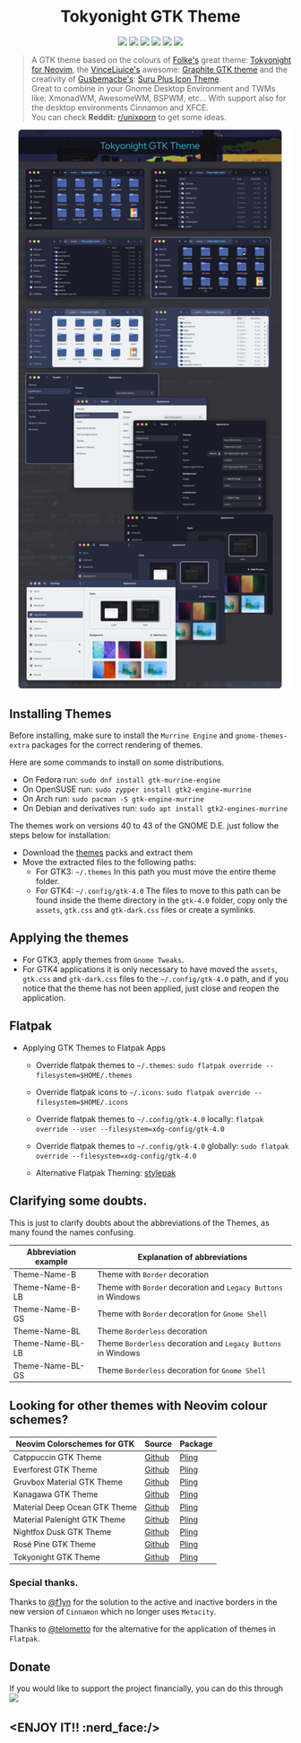 <h1 align="center">Tokyonight GTK Theme</h1>
<p align="center">
  <img = src="https://img.shields.io/badge/OS-Linux-FCC624?style=for-the-badge&logo=linux&logoColor=yelow"/>
	<img src="https://img.shields.io/badge/Style-CSS-blue?style=for-the-badge&logo=css3&logoColor=blue"/>
  <img src="https://img.shields.io/github/stars/Fausto-Korpsvart/Tokyo-Night-GTK-Theme?&style=for-the-badge&logoColor=red" />
  <img src="https://img.shields.io/github/forks/Fausto-Korpsvart/Tokyo-Night-GTK-Theme?style=for-the-badge" />
  <img src="https://img.shields.io/github/issues/Fausto-Korpsvart/Tokyo-Night-GTK-Theme?style=for-the-badge" />
	<img src='https://img.shields.io/github/license/Fausto-Korpsvart/Tokyo-Night-GTK-Theme?style=for-the-badge&logo=GNU&label=License&color=bd0000&logoColor=white'/>
</p>

> A GTK theme based on the colours of [Folke's](https://github.com/folke) great theme: [Tokyonight for Neovim](https://github.com/folke/tokyonight.nvim), the [VinceLiuice's](https://github.com/vinceliuice) awesome: [Graphite GTK theme](https://github.com/vinceliuice/Graphite-gtk-theme) and the creativity of [Gusbemacbe's](https://github.com/gusbemacbe): [Suru Plus Icon Theme](https://github.com/gusbemacbe/suru-plus).<br />
> Great to combine in your Gnome Desktop Environment and TWMs like: XmonadWM, AwesomeWM, BSPWM, etc...
> With support also for the desktop environments Cinnamon and XFCE.<br />
> You can check **Reddit:** [r/unixporn](https://www.reddit.com/r/unixporn/) to get some ideas.

![Tokyo Night](https://raw.githubusercontent.com/Fausto-Korpsvart/Tokyo-Night-GTK-Theme/master/screenshots/Tokyonight.png)
## Installing Themes

Before installing, make sure to install the `Murrine Engine` and `gnome-themes-extra` packages for the correct rendering of themes.

Here are some commands to install on some distributions.

*   On Fedora run: `sudo dnf install gtk-murrine-engine`
*   On OpenSUSE run: `sudo zypper install gtk2-engine-murrine`
*   On Arch run: `sudo pacman -S gtk-engine-murrine`
*   On Debian and derivatives run: `sudo apt install gtk2-engines-murrine`

The themes work on versions 40 to 43 of the GNOME D.E. just follow the steps below for installation:

*   Download the [themes](https://www.pling.com/u/fkorpsvart) packs and extract them
*   Move the extracted files to the following paths:
    *   For GTK3: `~/.themes` In this path you must move the entire theme folder.
    *   For GTK4: `~/.config/gtk-4.0` The files to move to this path can be found inside the theme directory in the `gtk-4.0` folder, copy only the `assets`, `gtk.css` and `gtk-dark.css` files or create a symlinks.

## Applying the themes

* For GTK3, apply themes from `Gnome Tweaks`.
* For GTK4 applications it is only necessary to have moved the `assets`, `gtk.css` and `gtk-dark.css` files to the `~/.config/gtk-4.0` path, and if you notice that the theme has not been applied, just close and reopen the application.

## Flatpak

*   Applying GTK Themes to Flatpak Apps
    *   Override flatpak themes to `~/.themes`: `sudo flatpak override --filesystem=$HOME/.themes`

    *   Override flatpak icons to `~/.icons`: `sudo flatpak override --filesystem=$HOME/.icons`

    *   Override flatpak themes to `~/.config/gtk-4.0` locally: `flatpak override --user --filesystem=xdg-config/gtk-4.0`

    *   Override flatpak themes to `~/.config/gtk-4.0` globally: `sudo flatpak override --filesystem=xdg-config/gtk-4.0`

    *   Alternative Flatpak Theming: [stylepak](https://github.com/refi64/stylepak)

## Clarifying some doubts.

This is just to clarify doubts about the abbreviations of the Themes, as many found the names confusing.

| Abbreviation example | Explanation of abbreviations                                 |
| -------------------- | ------------------------------------------------------------ |
| Theme-Name-B         | Theme with `Border` decoration                               |
| Theme-Name-B-LB      | Theme with `Border` decoration and `Legacy Buttons` in Windows |
| Theme-Name-B-GS      | Theme with `Border` decoration for `Gnome Shell`             |
| Theme-Name-BL        | Theme `Borderless` decoration                                |
| Theme-Name-BL-LB     | Theme `Borderless` decoration and `Legacy Buttons` in Windows |
| Theme-Name-BL-GS     | Theme `Borderless` decoration for `Gnome Shell`              |

## Looking for other themes with Neovim colour schemes?

| Neovim Colorschemes for GTK   | Source                                                       | Package                                   |
| ----------------------------- | ------------------------------------------------------------ | ----------------------------------------- |
| Catppuccin GTK Theme          | [Github](https://github.com/Fausto-Korpsvart/Catppuccin-GTK-Theme) | [Pling](https://www.pling.com/p/1715554/) |
| Everforest GTK Theme          | [Github](https://github.com/Fausto-Korpsvart/Everforest-GTK-Theme) | [Pling](https://www.pling.com/p/1695467/) |
| Gruvbox Material GTK Theme    | [Github](https://github.com/Fausto-Korpsvart/Gruvbox-GTK-Theme) | [Pling](https://www.pling.com/p/1681313/) |
| Kanagawa GTK Theme            | [Github](https://github.com/Fausto-Korpsvart/Kanagawa-GKT-Theme) | [Pling](https://www.pling.com/p/1810560/) |
| Material Deep Ocean GTK Theme | [Github](https://github.com/Fausto-Korpsvart/Material-GTK-Themes) | [Pling](https://www.pling.com/p/1706139/) |
| Material Palenight GTK Theme  | [Github](https://github.com/Fausto-Korpsvart/Material-GTK-Themes) | [Pling](https://www.pling.com/p/1706139/) |
| Nightfox Dusk GTK Theme       | [Github](https://github.com/Fausto-Korpsvart/Nightfox-GTK-Theme) | [Pling](https://www.pling.com/p/1929101/) |
| Rosé Pine GTK Theme           | [Github](https://github.com/Fausto-Korpsvart/Rose-Pine-GTK-Theme) | [Pling](https://www.pling.com/p/1810530/) |
| Tokyonight GTK Theme          | [Github](https://github.com/Fausto-Korpsvart/Tokyo-Night-GTK-Theme) | [Pling](https://www.pling.com/p/1681315/) |

### Special thanks.

Thanks to [@f1yn](https://github.com/f1yn) for the solution to the active and inactive borders in the new version of `Cinnamon` which no longer uses `Metacity`.

Thanks to [@telometto](https://github.com/telometto) for the alternative for the application of themes in `Flatpak`.

## Donate

If you would like to support the project financially, you can do this through
[![](https://img.shields.io/badge/PayPal-00457C?style=for-the-badge\&logo=paypal\&logoColor=white)](https://paypal.me/korpsvart) 

## **\<ENJOY IT!! :nerd\_face:/>**